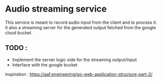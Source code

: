 # Audio streaming service
This service is meant to record audio input from the client and to process it.
It also a streaming server for the generated output fetched from the google cloud bucket.

## TODO :

* Implement the server logic side for the streaming output/input
* Interface with the google bucket

inspiration : https://aaf.engineering/go-web-application-structure-part-2/
